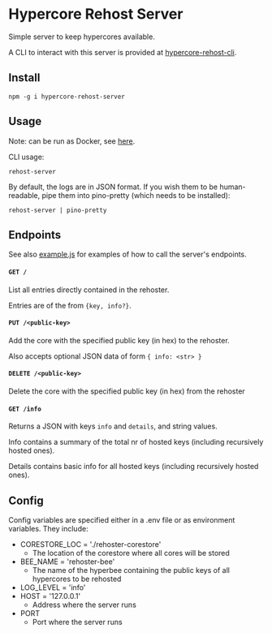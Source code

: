 # Hypercore Rehost Server

Simple server to keep hypercores available.

A CLI to interact with this server is provided at [hypercore-rehost-cli](https://gitlab.com/HDegroote/hypercore-rehost-cli).

## Install

`npm -g i hypercore-rehost-server`

## Usage
Note: can be run as Docker, see [here](https://hub.docker.com/r/hdegroote/rehoster/).

CLI usage:

`rehost-server`

By default, the logs are in JSON format.
If you wish them to be human-readable, pipe them into pino-pretty (which needs to be installed):

`rehost-server | pino-pretty`

## Endpoints

See also [example.js](example.js) for examples of how to call the server's endpoints.

#### `GET /`
List all entries directly contained in the rehoster.

Entries are of the from `{key, info?}`.

#### `PUT /<public-key>`
Add the core with the specified public key (in hex) to the rehoster.

Also accepts optional JSON data of form `{ info: <str> }`
#### `DELETE /<public-key>`
Delete the core with the specified public key (in hex) from the rehoster

#### `GET /info`
Returns a JSON with keys `info` and `details`, and string values.

Info contains a summary of the total nr of hosted keys (including recursively hosted ones).

Details contains basic info for all hosted keys (including recursively hosted ones).

## Config

Config variables are specified either in a .env file or as environment variables. They include:
- CORESTORE_LOC = './rehoster-corestore'
   - The location of the corestore where all cores will be stored
- BEE_NAME = 'rehoster-bee'
   - The name of the hyperbee containing the public keys of all hypercores to be rehosted
- LOG_LEVEL = 'info'
- HOST = '127.0.0.1'
  - Address where the server runs
- PORT
  - Port where the server runs
